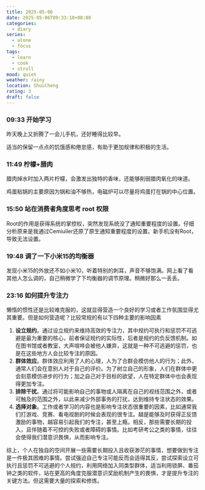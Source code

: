 ```yaml
---
title: 2025-05-06
date: 2025-05-06T09:33:18+08:00
categories:
  - diary
series:
  - alone
  - focus
tags:
  - learn
  - cook
  - stroll
mood: quiet
weather: rainy
location: ShuiCheng
rating: 3
draft: false
---
```


### 09:33 开始学习

昨天晚上又折腾了一会儿手机，还好睡得比较早。

适当的保留一点点的饥饿感和倦怠感，有助于更加规律和积极的生活。

### 11:49 柠檬+腊肉

腊肉焯水时加入两片柠檬，会激发出独特的香味，还能够削弱腊肉氧化的味道。

鸡蛋粘锅的主要原因为锅和油不够热，电磁炉可以尽量将鸡蛋打在锅的中心位置。

### 15:50 站在消费者角度思考 root 权限

Root的作用是获得系统的掌控权，突然发现系统没了通知重要程度的设置。仔细分析原来是我通过Cemiuiler还原了原生通知重要程度的设置。新手机没有Root，导致无法设置。

### 19:48 调了一下小米15的均衡器

发现小米15的外放还不如小米10，听着特别的刺耳，声音不够饱满。网上看了看其他人怎么调的，自己稍微学了下均衡器的调节原理。稍微好那么一丢丢。

### 23:16 如何提升专注力

懒惰的惯性还是比较难克服的，这就显得营造一个良好的学习或者工作氛围显得尤其重要。但是如何营造呢？比较常规的有以下四种主要的影响因素

1. **设立规约**。通过设立规约来维持高效的专注力，其中规约可执行和惩罚不可逃避是最为重要的核心，前者保证规约的实际性，后者是规约的负反馈机制。如在图书馆或者教室，大声喧哗会被他人嫌弃，这就是一种不可逃避的惩罚，也是在这些地方人会比较专注的原因。
2. **群体效应**。群体效应利用了人的心理，人为了合群会模仿他人的行为；此外，通常人们会在意别人对于自己的评价。为了树立自己的形象，人们在群体中更会刻意模仿进步的行为；加之自己对于目标的欲望，人在特定群体中也会表现得更加专注。
3. **排除干扰**。通过将可能影响自己的事物或人隔离在自己的视线范围之外，或者可触及的范围之外，以此来减少外部事务的打扰，达到维持专注状态的效果。
4. **选择对象**。工作或者学习的内容也是影响专注状态很重要的因素，比如通常我们打游戏、竞赛、看电视剧的时候会表现的很专注。越是能够及时获得正反馈激励的事物，越容易引起我们的专注，甚至上瘾。相反，那些需要长期的投入，且伴随着不可控的失败或者障碍的事情。比如考研考公之类的事情，往往会使得我们潜意识畏惧，从而影响专注。

综上，个人在独自的空间开展一些需要长期投入且收获渺茫的事情，想要做到专注是一件极其困难的事情。尝试强迫自己专注可能反而会适得其反，尝试探索设立可执行且惩罚不可逃避的个人规约，利用网络加入同类型群体，适当利用锁屏、番茄钟之类的软件，站在更高的角度克服潜意识奖励机制产生的畏惧，才是提升专注的关键方法。但这需要大量的探索和修炼。

